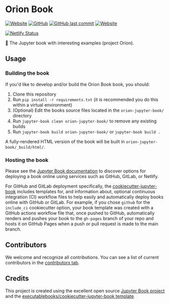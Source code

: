 # Orion Book

<a href="https://orion-book.netlify.app/"><img alt="Website" src="https://img.shields.io/netlify/f0f99d3f-95b1-4ce4-b7ae-6d6c8d52eea8?style=for-the-badge&logo=netlify"></a>
<a href="https://github.com/mwitomski-official/orion-jupyter-book/LICENSE.txt"><img alt="GitHub" src="https://img.shields.io/github/license/mwitomski-official/orion-jupyter-book?style=for-the-badge"></a>
<a href="https://github.com/mwitomski-official/orion-jupyter-book/commits"><img alt="GitHub last commit" src="https://img.shields.io/github/last-commit/mwitomski-official/orion-jupyter-book?style=for-the-badge"></a>
<a href="https://orion-book.netlify.app/"><img alt="Website" src="https://img.shields.io/website?down_color=lightgrey&down_message=offline&style=for-the-badge&up_color=green&up_message=online&url=https%3A%2F%2Fmwitomski-official.github.io%2F"></a>

[![Netlify Status](https://api.netlify.com/api/v1/badges/f0f99d3f-95b1-4ce4-b7ae-6d6c8d52eea8/deploy-status)](https://app.netlify.com/sites/orion-book/deploys)

🌱 The Jupyter book with interesting examples (project Orion).

## Usage

### Building the book

If you'd like to develop and/or build the Orion Book book, you should:

1. Clone this repository
2. Run `pip install -r requirements.txt` (it is recommended you do this within a virtual environment)
3. (Optional) Edit the books source files located in the `orion-jupyter-book/` directory
4. Run `jupyter-book clean orion-jupyter-book/` to remove any existing builds
5. Run `jupyter-book build orion-jupyter-book/` or `jupyter-book build .`

A fully-rendered HTML version of the book will be built in `orion-jupyter-book/_build/html/`.

### Hosting the book

Please see the [Jupyter Book documentation](https://jupyterbook.org/publish/web.html) to discover options for deploying a book online using services such as GitHub, GitLab, or Netlify.

For GitHub and GitLab deployment specifically, the [cookiecutter-jupyter-book](https://github.com/executablebooks/cookiecutter-jupyter-book) includes templates for, and information about, optional continuous integration (CI) workflow files to help easily and automatically deploy books online with GitHub or GitLab. For example, if you chose `github` for the `include_ci` cookiecutter option, your book template was created with a GitHub actions workflow file that, once pushed to GitHub, automatically renders and pushes your book to the `gh-pages` branch of your repo and hosts it on GitHub Pages when a push or pull request is made to the main branch.

## Contributors

We welcome and recognize all contributions. You can see a list of current contributors in the [contributors tab](https://github.com/mwitomski-official/orion-jupyter-book/graphs/contributors).

## Credits

This project is created using the excellent open source [Jupyter Book project](https://jupyterbook.org/) and the [executablebooks/cookiecutter-jupyter-book template](https://github.com/executablebooks/cookiecutter-jupyter-book).
